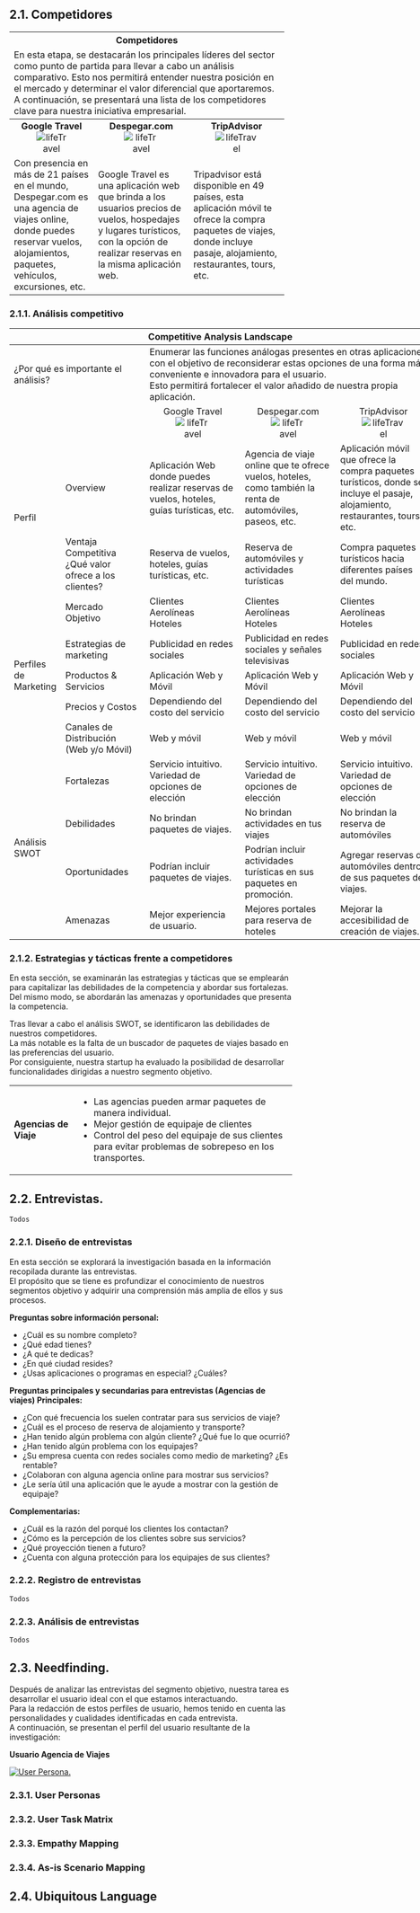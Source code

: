 ## 2.1. Competidores
<table style="table-layout: fixed; width: 900px">
<colgroup>
<col style="width: 150px">
<col style="width: 170px">
<col style="width: 170px">
</colgroup>
<thead>
  <tr>
    <th colspan="3">Competidores<br></th>
  </tr>
  <tr>
    <td colspan="3">En esta etapa, se destacarán los principales líderes del sector como punto de partida para llevar a cabo un análisis comparativo. Esto nos permitirá entender nuestra posición en el mercado y determinar el valor diferencial que aportaremos. A continuación, se presentará una lista de los competidores clave para nuestra iniciativa empresarial.<br></td>
  </tr>
</thead>
<tbody>
  <tr>
    <td>
        <div style="text-align: center;">
            <strong>Google Travel</strong>
            <img style="max-width: 40%; height: auto;" src="https://raw.githubusercontent.com/NexusNova-IOT/upc-pre-202302-si572-SW71-nexusnova-report/feature/chapter-2/Resources/images/competidores/google_travel.png" alt="lifeTravel">
        </div>
    </td>
    <td>
        <div style="text-align: center;">
            <strong>Despegar.com</strong>
            <img style="max-width: 40%; height: auto;" src="https://raw.githubusercontent.com/NexusNova-IOT/upc-pre-202302-si572-SW71-nexusnova-report/feature/chapter-2/Resources/images/competidores/despegar.png" alt="lifeTravel">
        </div>
    </td>
    <td>
        <div style="text-align: center;">
            <strong>TripAdvisor</strong>
            <img style="max-width: 50%; height: auto;" src="https://raw.githubusercontent.com/NexusNova-IOT/upc-pre-202302-si572-SW71-nexusnova-report/feature/chapter-2/Resources/images/competidores/tripadvisor.png" alt="lifeTravel">
        </div>
    </td>
  </tr>
  <tr>
    <td>Con presencia en más de 21 países en el mundo, Despegar.com es una agencia de viajes online, donde puedes reservar vuelos, alojamientos, paquetes, vehículos, excursiones, etc.</td>
    <td>Google Travel es una aplicación web que brinda a los usuarios precios de vuelos, hospedajes y lugares turísticos, con la opción de realizar reservas en la misma aplicación web.</td>
    <td>Tripadvisor está disponible en 49 países, esta aplicación móvil te ofrece la compra paquetes de viajes, donde incluye pasaje, alojamiento, restaurantes, tours, etc.</td>
  </tr>
</tbody>
</table>

### 2.1.1. Análisis competitivo
<table style="table-layout: fixed; width: 900px">
<colgroup>
<col style="width: 75px">
<col style="width: 150px">
<col style="width: 170px">
<col style="width: 170px">
<col style="width: 170px">
</colgroup>
<thead>
  <tr>
    <th colspan="5">Competitive Analysis Landscape<br></th>
  </tr>
</thead>
<tbody>
  <tr>
    <td colspan="2">¿Por qué es importante el análisis?</td>
    <td colspan="3">Enumerar las funciones análogas presentes en otras aplicaciones con el objetivo de reconsiderar estas opciones de una forma más conveniente e innovadora para el usuario. <br> Esto permitirá fortalecer el valor añadido de nuestra propia aplicación.</td>
  </tr>
  <tr>
    <td colspan="2"></td>
    <td>
        <div style="text-align: center;">
    		Google Travel
            <img style="max-width: 40%; height: auto;" src="https://raw.githubusercontent.com/NexusNova-IOT/upc-pre-202302-si572-SW71-nexusnova-report/feature/chapter-2/Resources/images/competidores/google_travel.png" alt="lifeTravel">
        </div>
    </td>
    <td>
        <div style="text-align: center;">
    		Despegar.com
            <img style="max-width: 40%; height: auto;" src="https://raw.githubusercontent.com/NexusNova-IOT/upc-pre-202302-si572-SW71-nexusnova-report/feature/chapter-2/Resources/images/competidores/despegar.png" alt="lifeTravel">
        </div>
    </td>
    <td>
        <div style="text-align: center;">
            TripAdvisor
            <img style="max-width: 50%; height: auto;" src="https://raw.githubusercontent.com/NexusNova-IOT/upc-pre-202302-si572-SW71-nexusnova-report/feature/chapter-2/Resources/images/competidores/tripadvisor.png" alt="lifeTravel">
        </div>
    </td>
  </tr>
  <tr>
    <td rowspan="2">Perfil</td>
    <td>Overview</td>
    <td>Aplicación Web donde puedes realizar reservas de vuelos, hoteles, guías turísticas, etc.</td>
    <td>Agencia de viaje online que te ofrece vuelos, hoteles, como también la renta de automóviles, paseos, etc.</td>
    <td>Aplicación móvil que ofrece la compra paquetes turísticos, donde se incluye el pasaje, alojamiento, restaurantes, tours, etc.</td>
  </tr>
  <tr>
    <td>Ventaja Competitiva ¿Qué valor ofrece a los clientes?</td>
    <td>Reserva de vuelos, hoteles, guías turísticas, etc.</td>
    <td>Reserva de automóviles y actividades turísticas</td>
    <td>Compra paquetes turísticos hacia diferentes países del mundo.</td>
  </tr>
  <tr>
    <td rowspan="5">Perfiles de Marketing<br></td>
    <td>Mercado Objetivo<br></td>
    <td>Clientes<br>Aerolíneas<br>Hoteles</td>
    <td>Clientes<br>Aerolíneas<br>Hoteles</td>
    <td>Clientes<br>Aerolíneas<br>Hoteles</td>
  </tr>
  <tr>
    <td>Estrategias de marketing</td>
    <td>Publicidad en redes sociales</td>
    <td>Publicidad en redes sociales y señales televisivas</td>
    <td>Publicidad en redes sociales</td>
  </tr>
  <tr>
    <td>Productos &amp; Servicios</td>
    <td>Aplicación Web y Móvil</td>
    <td>Aplicación Web y Móvil</td>
    <td>Aplicación Web y Móvil</td>
  </tr>
  <tr>
    <td>Precios y Costos</td>
    <td>Dependiendo del costo del servicio</td>
    <td>Dependiendo del costo del servicio</td>
    <td>Dependiendo del costo del servicio</td>
  </tr>
  <tr>
    <td>Canales de Distribución (Web y/o Móvil)</td>
    <td>Web y móvil</td>
    <td>Web y móvil</td>
    <td>Web y móvil</td>
  </tr>
  <tr>
    <td rowspan="4">Análisis SWOT</td>
    <td>Fortalezas</td>
    <td>Servicio intuitivo.<br>Variedad de opciones de elección</td>
    <td>Servicio intuitivo.<br>Variedad de opciones de elección</td>
    <td>Servicio intuitivo.<br>Variedad de opciones de elección</td>
  </tr>
  <tr>
    <td>Debilidades</td>
    <td>No brindan paquetes de viajes.</td>
    <td>No brindan actividades en tus viajes</td>
    <td>No brindan la reserva de automóviles</td>
  </tr>
  <tr>
    <td>Oportunidades</td>
    <td>Podrían incluir paquetes de viajes.</td>
    <td>Podrían incluir actividades turísticas en sus paquetes en promoción.</td>
    <td>Agregar reservas de automóviles dentro de sus paquetes de viajes.</td>
  </tr>
  <tr>
    <td>Amenazas</td>
    <td>Mejor experiencia de usuario.</td>
    <td>Mejores portales para reserva de hoteles</td>
    <td>Mejorar la accesibilidad de creación de viajes.</td>
  </tr>
</tbody>
</table>

### 2.1.2. Estrategias y tácticas frente a competidores
En esta sección, se examinarán las estrategias y tácticas que se emplearán para capitalizar las debilidades de la competencia y abordar sus fortalezas. <br>
Del mismo modo, se abordarán las amenazas y oportunidades que presenta la competencia.

Tras llevar a cabo el análisis SWOT, se identificaron las debilidades de nuestros competidores. <br>
La más notable es la falta de un buscador de paquetes de viajes basado en las preferencias del usuario. <br>
Por consiguiente, nuestra startup ha evaluado la posibilidad de desarrollar funcionalidades dirigidas a nuestro segmento objetivo. <br>

<table>
    <tbody>
        <tr>
            <td><strong>Agencias de Viaje</strong></td>
            <td>
                <ul>
                    <li>Las agencias pueden armar paquetes de manera individual.</li>
                    <li>Mejor gestión de equipaje de clientes</li>
                    <li>Control del peso del equipaje de sus clientes para evitar problemas de sobrepeso en los transportes.</li>
                </ul>
            </td>
        </tr>
    </tbody>
</table>

## 2.2. Entrevistas.
` Todos `

### 2.2.1. Diseño de entrevistas

En esta sección se explorará la investigación basada en la información recopilada durante las entrevistas. <br>
El propósito que se tiene es profundizar el conocimiento de nuestros segmentos objetivo y adquirir una comprensión más amplia de ellos y sus procesos.

<strong>Preguntas sobre información personal:</strong>

*    ¿Cuál es su nombre completo?
*    ¿Qué edad tienes?
*    ¿A qué te dedicas?
*    ¿En qué ciudad resides?
*    ¿Usas aplicaciones o programas en especial? ¿Cuáles?

<strong>Preguntas principales y secundarias para entrevistas (Agencias de viajes) Principales:</strong>

*    ¿Con qué frecuencia los suelen contratar para sus servicios de viaje?
*    ¿Cuál es el proceso de reserva de alojamiento y transporte?
*    ¿Han tenido algún problema con algún cliente? ¿Qué fue lo que ocurrió?
*    ¿Han tenido algún problema con los equipajes?
*    ¿Su empresa cuenta con redes sociales como medio de marketing? ¿Es rentable?
*    ¿Colaboran con alguna agencia online para mostrar sus servicios?
*    ¿Le sería útil una aplicación que le ayude a mostrar con la gestión de equipaje?


<strong>Complementarias:</strong>

*    ¿Cuál es la razón del porqué los clientes los contactan?
*    ¿Cómo es la percepción de los clientes sobre sus servicios?
*    ¿Qué proyección tienen a futuro?
*    ¿Cuenta con alguna protección para los equipajes de sus clientes?

### 2.2.2. Registro de entrevistas
` Todos `

### 2.2.3. Análisis de entrevistas
` Todos `

## 2.3. Needfinding.
Después de analizar las entrevistas del segmento objetivo, nuestra tarea es desarrollar el usuario ideal con el que estamos interactuando. <br>
Para la redacción de estos perfiles de usuario, hemos tenido en cuenta las personalidades y cualidades identificadas en cada entrevista. <br>
A continuación, se presentan el perfil del usuario resultante de la investigación: <br>

<strong>Usuario Agencia de Viajes</strong><br>

[![User Persona.](Resources/maps/UserPersonaAgency.png)](https://uxpressia.com/w/MLSwR/p/LQfbI/i/TqqtE)


### 2.3.1. User Personas
### 2.3.2. User Task Matrix
### 2.3.3. Empathy Mapping
### 2.3.4. As-is Scenario Mapping
## 2.4. Ubiquitous Language